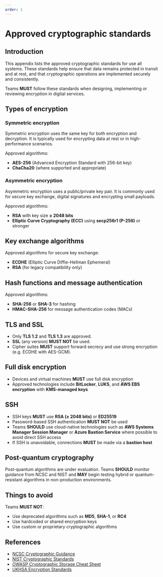 ```yaml
---
order: 1
---
```


# Approved cryptographic standards

## Introduction

This appendix lists the approved cryptographic standards for use all systems. These standards help ensure that data remains protected in transit and at rest, and that cryptographic operations are implemented securely and consistently.

Teams **MUST** follow these standards when designing, implementing or reviewing encryption in digital services.

## Types of encryption

### Symmetric encryption

Symmetric encryption uses the same key for both encryption and decryption. It is typically used for encrypting data at rest or in high-performance scenarios.

Approved algorithms:

- **AES-256** (Advanced Encryption Standard with 256-bit key)
- **ChaCha20** (where supported and appropriate)

### Asymmetric encryption

Asymmetric encryption uses a public/private key pair. It is commonly used for secure key exchange, digital signatures and encrypting small payloads.

Approved algorithms:

- **RSA** with key size **≥ 2048 bits**
- **Elliptic Curve Cryptography (ECC)** using **secp256r1 (P-256)** or stronger

## Key exchange algorithms

Approved algorithms for secure key exchange:

- **ECDHE** (Elliptic Curve Diffie-Hellman Ephemeral)
- **RSA** (for legacy compatibility only)

## Hash functions and message authentication

Approved algorithms:

- **SHA-256** or **SHA-3** for hashing
- **HMAC-SHA-256** for message authentication codes (MACs)

## TLS and SSL

- Only **TLS 1.2** and **TLS 1.3** are approved.
- **SSL** (any version) **MUST NOT** be used.
- Cipher suites **MUST** support forward secrecy and use strong encryption (e.g. ECDHE with AES-GCM).

## Full disk encryption

- Devices and virtual machines **MUST** use full disk encryption
- Approved technologies include **BitLocker**, **LUKS**, and **AWS EBS encryption** with **KMS-managed keys**

## SSH

- SSH keys **MUST** use **RSA (≥ 2048 bits)** or **ED25519**
- Password-based SSH authentication **MUST NOT** be used
- Teams **SHOULD** use cloud-native technologies such as **AWS Systems Manager Session Manager** or **Azure Bastion Service** where possible to avoid direct SSH access
- If SSH is unavoidable, connections **MUST** be made via a **bastion host**

## Post-quantum cryptography

Post-quantum algorithms are under evaluation. Teams **SHOULD** monitor guidance from NCSC and NIST and **MAY** begin testing hybrid or quantum-resistant algorithms in non-production environments.

## Things to avoid

Teams **MUST NOT**:

- Use deprecated algorithms such as **MD5**, **SHA-1**, or **RC4**
- Use hardcoded or shared encryption keys
- Use custom or proprietary cryptographic algorithms

## References

- [NCSC Cryptographic Guidance][1]
- [NIST Cryptographic Standards][2]
- [OWASP Cryptographic Storage Cheat Sheet][3]
- [UKHSA Encryption Standards][4]

[1]: https://www.ncsc.gov.uk/section/advice-guidance/all-topics?topics=Cryptography&sort=date%2Bdesc
[2]: https://www.nist.gov/cryptography
[3]: https://cheatsheetseries.owasp.org/cheatsheets/Cryptographic_Storage_Cheat_Sheet.html
[4]: https://ukhsa.atlassian.net/wiki/spaces/AT/pages/170627302/Encryption+Standards
